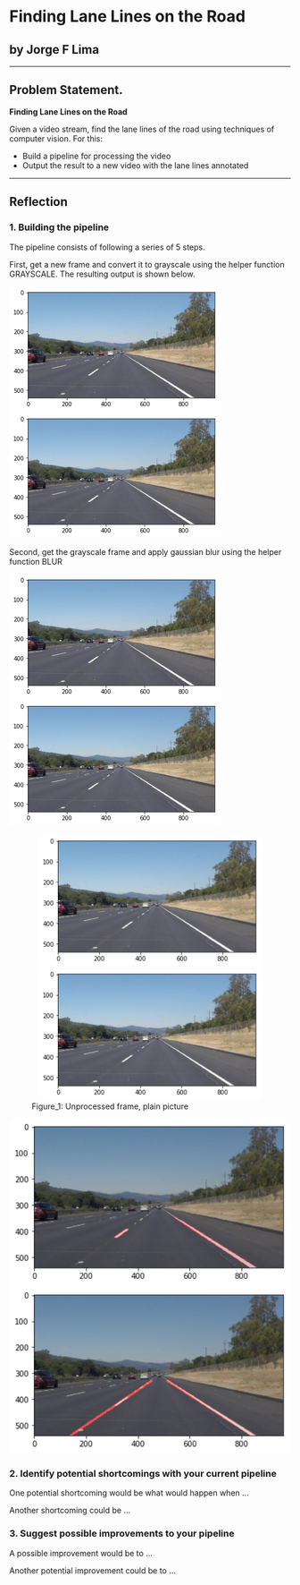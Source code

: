 # Finding Lane Lines on the Road

## by Jorge F Lima

---
## Problem Statement.


**Finding Lane Lines on the Road**

Given a video stream, find the lane lines of the road 
using techniques of computer vision. 
For this:
* Build a pipeline for processing the video
* Output the result to a new video with the lane lines annotated


---

## Reflection

### 1. Building the pipeline

The pipeline consists of following a series of 5 steps.

First, get a new frame and convert it to grayscale using the helper function GRAYSCALE.
The resulting output is shown below.

![alt-text](/test_images/whiteLanes.png "New frame") ![alt-text](/test_images/whiteLanes.png "Grayscale")


Second, get the grayscale frame and apply gaussian blur using the helper function BLUR

![alt-text](/test_images/whiteLanes.png "New frame") ![alt-text](/test_images/whiteLanes.png "grayscale")
<figure>
    <img src="/test_images/whiteLanes.png" width = "400" alt="White lanes" />
       <img src="/test_images/whiteLanes.png" width = "400" alt="White lanes" />
   <figcaption>Figure_1: Unprocessed frame, plain picture</figcaption>
</figure>

<img src="/test_images/simple_line_noextrapolation.png" width="800" alt="White lane no extrapolation" />



<img src="/test_images/Full_line_extrapolation.png" width="800" alt="White lanes with extrapolation" />


### 2. Identify potential shortcomings with your current pipeline


One potential shortcoming would be what would happen when ... 

Another shortcoming could be ...


### 3. Suggest possible improvements to your pipeline

A possible improvement would be to ...

Another potential improvement could be to ...
